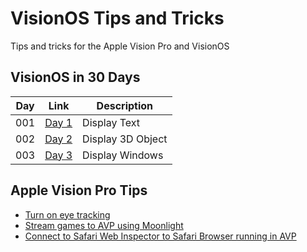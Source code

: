 # VisionOS Tips and Tricks
Tips and tricks for the Apple Vision Pro and VisionOS

## VisionOS in 30 Days
| Day | Link | Description |
| --- | --- | --- |
| 001 | [Day 1](Days/Day001) | Display Text |
| 002 | [Day 2](Days/Day002) | Display 3D Object |
| 003 | [Day 3](Days/Day003) | Display Windows |



## Apple Vision Pro Tips
- [Turn on eye tracking](https://twitter.com/i/bookmarks/all?post_id=1757268086405976512)
- [Stream games to AVP using Moonlight](https://testflight.apple.com/join/4eE59dyH)
- [Connect to Safari Web Inspector to Safari Browser running in AVP](https://twitter.com/andywiseguy/status/1754238335357173842)
